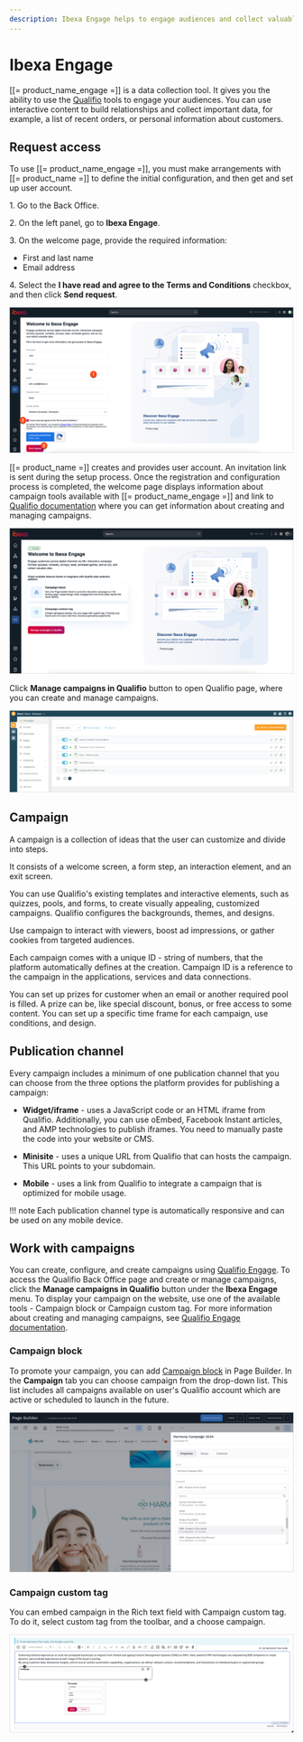 ```yaml
---
description: Ibexa Engage helps to engage audiences and collect valuable data by using interactive content.
---
```


# Ibexa Engage

[[= product_name_engage =]] is a data collection tool. It gives you the ability to use the [Qualifio](https://qualifio.com/) tools to engage your audiences.
You can use interactive content to build relationships and collect important data, for example, a list of recent orders, or personal information about customers.

## Request access

To use [[= product_name_engage =]], you must make arrangements with [[= product_name =]] to define the initial configuration, and then get and set up user account.

1\. Go to the Back Office.

2\. On the left panel, go to **Ibexa Engage**.

3\. On the welcome page, provide the required information:

- First and last name
- Email address

4\. Select the **I have read and agree to the Terms and Conditions** checkbox, and then click **Send request**.

![Welcome page - form](img/welcome_page_form.png "Welcome page - form")

[[= product_name =]] creates and provides user account. An invitation link is sent during the setup process.
Once the registration and configuration process is completed, the welcome page displays information about campaign tools available with [[= product_name_engage =]] and link to [Qualifio documentation](https://support.qualifio.com/hc/en-us/categories/202280638-Campaigns) where you can get information about creating and managing campaigns.

![Welcome page - active account](img/welcome_page_activated.png "Welcome page - active account")

Click **Manage campaigns in Qualifio** button to open Qualifio page, where you can create and manage campaigns.

![Qualifio page](img/qualifio_page.png "Qualifio page - campaigns manager")

## Campaign

A campaign is a collection of ideas that the user can customize and divide into steps.

It consists of a welcome screen, a form step, an interaction element, and an exit screen.

You can use Qualifio's existing templates and interactive elements, such as quizzes, pools, and forms, to create visually appealing, customized campaigns.
Qualifio configures the backgrounds, themes, and designs.

Use campaign to interact with viewers, boost ad impressions, or gather cookies from targeted audiences.

Each campaign comes with a unique ID - string of numbers, that the platform automatically defines at the creation. Campaign ID is a reference to the campaign in the applications, services and data connections.

You can set up prizes for customer when an email or another required pool is filled.
A prize can be, like special discount, bonus, or free access to some content.
You can set up a specific time frame for each campaign, use conditions, and design.

## Publication channel

Every campaign includes a minimum of one publication channel that you can choose from the three options the platform provides for publishing a campaign:

- **Widget/iframe** - uses a JavaScript code or an HTML iframe from Qualifio. Additionally, you can use oEmbed, Facebook Instant articles, and AMP technologies to publish iframes. You need to manually paste the code into your website or CMS.

- **Minisite** - uses a unique URL from Qualifio that can hosts the campaign. This URL points to your subdomain.

- **Mobile** - uses a link from Qualifio to integrate a campaign that is optimized for mobile usage.

!!! note
    Each publication channel type is automatically responsive and can be used on any mobile device.

## Work with campaigns

You can create, configure, and create campaigns using [Qualifio Engage](https://developers.qualifio.com/docs/engage/).
To access the Qualifio Back Office page and create or manage campaigns, click the **Manage campaigns in Qualifio** button under the **Ibexa Engage** menu.
To display your campaign on the website, use one of the available tools - Campaign block or Campaign custom tag.
For more information about creating and managing campaigns, see [Qualifio Engage documentation](https://support.qualifio.com/hc/en-us/categories/202280638-Qualifio-Engage).

### Campaign block

To promote your campaign, you can add [Campaign block](../content_management/block_reference.md#campaign-block) in Page Builder.
In the **Campaign** tab you can choose campaign from the drop-down list. This list includes all campaigns available on user's Qualifio account which are active or scheduled to launch in the future.

![Campaign block](img/campaign_block.png "Campaign block")

### Campaign custom tag

You can embed campaign in the Rich text field with Campaign custom tag.
To do it, select custom tag from the toolbar, and a choose campaign.

![Campaign custom tag](img/campaign_custom_tag.png "Campaign custom tag")